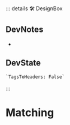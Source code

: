 ::: details 🛠 <dev>DesignBox</dev>

## DevNotes

-

## DevState

```py
`TagsToHeaders: False`
```

:::

# Matching
